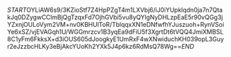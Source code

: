 $START$OYLiAW6s9/3KZioStf7Z4HpPZgT4m1LXVbj6/iJ0iYUpklqdn0ja7n7QtakJq0DZygwCClmBjQgTzqxFd7OjhGVbi5vu8yQYlgNyDHLzpEaE5r90vQGg3jYZxnjOULoVym2VM+nv0KBHUlToR/TblqqxXN1eDNfwfhYJuszuoh+RynVSoiYe6xSZ/vjEVAGqh1U/WGGmrzcv1B3yqEa9dFiU5f3XgrtDt6tVQQ4JmiXMBSL8C1yFm6FkksX+d3iOUS605dJoogkyE1UmRxF4wXNwiduchKH039opL3Guyr2eJzzbcHLKy3eBjAkcYUoKh2YXk5J4p6kz6RdMsQ78Wg==$END$